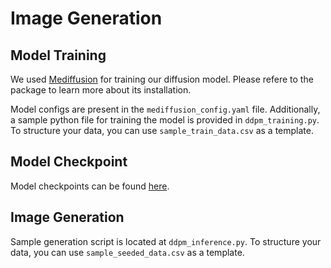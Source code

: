 # Image Generation

## Model Training

We used [Mediffusion](https://github.com/BardiaKh/Mediffusion) for training our diffusion model. Please refere to the package to learn more about its installation.

Model configs are present in the `mediffusion_config.yaml` file. Additionally, a sample python file for training the model is provided in `ddpm_training.py`. To structure your data, you can use `sample_train_data.csv` as a template.

## Model Checkpoint

Model checkpoints can be found [here](https://app.box.com/s/ggdpx258wsktyajvs4bnrp103g31d0o3).

## Image Generation

Sample generation script is located at `ddpm_inference.py`. To structure your data, you can use `sample_seeded_data.csv` as a template.

